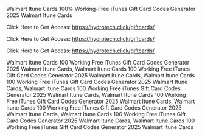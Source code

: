 Walmart Itune Cards 100% Working-Free iTunes Gift Card Codes Generator 2025 Walmart Itune Cards

Click Here to Get Access: https://hydrotech.click/giftcards/

Click Here to Get Access: https://hydrotech.click/giftcards/

Click Here to Get Access: https://hydrotech.click/giftcards/

Walmart Itune Cards 100 Working Free iTunes Gift Card Codes Generator 2025 Walmart Itune Cards, Walmart Itune Cards 100 Working Free iTunes Gift Card Codes Generator 2025 Walmart Itune Cards, Walmart Itune Cards 100 Working Free iTunes Gift Card Codes Generator 2025 Walmart Itune Cards, Walmart Itune Cards 100 Working Free iTunes Gift Card Codes Generator 2025 Walmart Itune Cards, Walmart Itune Cards 100 Working Free iTunes Gift Card Codes Generator 2025 Walmart Itune Cards, Walmart Itune Cards 100 Working Free iTunes Gift Card Codes Generator 2025 Walmart Itune Cards, Walmart Itune Cards 100 Working Free iTunes Gift Card Codes Generator 2025 Walmart Itune Cards, Walmart Itune Cards 100 Working Free iTunes Gift Card Codes Generator 2025 Walmart Itune Cards
